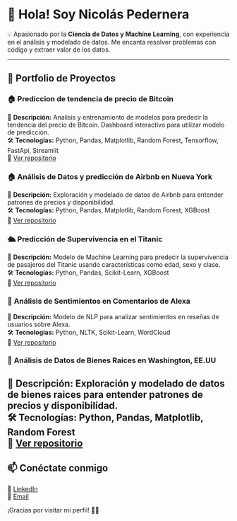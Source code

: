 # 🚀 Hola! Soy Nicolás Pedernera  

💡 Apasionado por la **Ciencia de Datos y Machine Learning**, con experiencia en el análisis y modelado de datos. Me encanta resolver problemas con código y extraer valor de los datos.  

---

## 📂 **Portfolio de Proyectos**  

### 🏠 **Prediccion de tendencia de precio de Bitcoin**  
📌 **Descripción:** Analisis y entrenamiento de modelos para predecir la tendencia del precio de Bitcoin. Dashboard interactivo para utilizar modelo de predicción.  
🛠 **Tecnologías:** Python, Pandas, Matplotlib, Random Forest, Tensorflow, FastApi, Streamlit  
🔗 [Ver repositorio](https://github.com/83201-Pedernera-Nicolas/Prediccion_Tendencia_Bitcoin)  

### 🏠 **Análisis de Datos y predicción de Airbnb en Nueva York**  
📌 **Descripción:** Exploración y modelado de datos de Airbnb para entender patrones de precios y disponibilidad.  
🛠 **Tecnologías:** Python, Pandas, Matplotlib, Random Forest, XGBoost  
🔗 [Ver repositorio](https://github.com/83201-Pedernera-Nicolas/Prediccion_Precios_Airbnb)  

### 🛳️ **Predicción de Supervivencia en el Titanic**  
📌 **Descripción:** Modelo de Machine Learning para predecir la supervivencia de pasajeros del Titanic usando características como edad, sexo y clase.  
🛠 **Tecnologías:** Python, Pandas, Scikit-Learn, XGBoost  
🔗 [Ver repositorio](https://github.com/83201-Pedernera-Nicolas/Prediccion_Sobrevivientes_Titanic)  

### 📢 **Análisis de Sentimientos en Comentarios de Alexa**  
📌 **Descripción:** Modelo de NLP para analizar sentimientos en reseñas de usuarios sobre Alexa.  
🛠 **Tecnologías:** Python, NLTK, Scikit-Learn, WordCloud  
🔗 [Ver repositorio](https://github.com/83201-Pedernera-Nicolas/Analisis_Sentimientos_Alexa)  

### 📢 **Análisis de Datos de Bienes Raices en Washington, EE.UU**  
📌 **Descripción:** Exploración y modelado de datos de bienes raices para entender patrones de precios y disponibilidad.  
🛠 **Tecnologías:** Python, Pandas, Matplotlib, Random Forest  
🔗 [Ver repositorio](https://github.com/83201-Pedernera-Nicolas/Prediccion_Precios_BR)  
---

## 📫 **Conéctate conmigo**  
💼 [LinkedIn](www.linkedin.com/in/nicolas-pedernera-2637611a5)  
📧 [Email](mail:pederneranic15@gmail.com)  

¡Gracias por visitar mi perfil! 🚀✨
